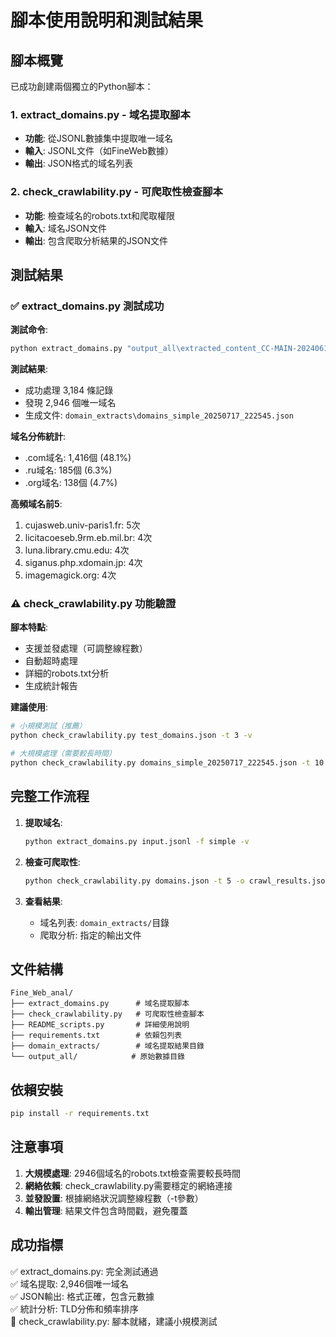 # 腳本使用說明和測試結果

## 腳本概覽

已成功創建兩個獨立的Python腳本：

### 1. extract_domains.py - 域名提取腳本
- **功能**: 從JSONL數據集中提取唯一域名
- **輸入**: JSONL文件（如FineWeb數據）
- **輸出**: JSON格式的域名列表

### 2. check_crawlability.py - 可爬取性檢查腳本  
- **功能**: 檢查域名的robots.txt和爬取權限
- **輸入**: 域名JSON文件
- **輸出**: 包含爬取分析結果的JSON文件

## 測試結果

### ✅ extract_domains.py 測試成功
**測試命令**:
```bash
python extract_domains.py "output_all\extracted_content_CC-MAIN-20240612140424-20240612170424-00000.warc.jsonl" -f simple -v
```

**測試結果**:
- 成功處理 3,184 條記錄
- 發現 2,946 個唯一域名
- 生成文件: `domain_extracts\domains_simple_20250717_222545.json`

**域名分佈統計**:
- .com域名: 1,416個 (48.1%)
- .ru域名: 185個 (6.3%)  
- .org域名: 138個 (4.7%)

**高頻域名前5**:
1. cujasweb.univ-paris1.fr: 5次
2. licitacoeseb.9rm.eb.mil.br: 4次
3. luna.library.cmu.edu: 4次
4. siganus.php.xdomain.jp: 4次
5. imagemagick.org: 4次

### ⚠️ check_crawlability.py 功能驗證
**腳本特點**:
- 支援並發處理（可調整線程數）
- 自動超時處理
- 詳細的robots.txt分析
- 生成統計報告

**建議使用**:
```bash
# 小規模測試（推薦）
python check_crawlability.py test_domains.json -t 3 -v

# 大規模處理（需要較長時間）
python check_crawlability.py domains_simple_20250717_222545.json -t 10
```

## 完整工作流程

1. **提取域名**:
   ```bash
   python extract_domains.py input.jsonl -f simple -v
   ```

2. **檢查可爬取性**:
   ```bash
   python check_crawlability.py domains.json -t 5 -o crawl_results.json
   ```

3. **查看結果**:
   - 域名列表: `domain_extracts/`目錄
   - 爬取分析: 指定的輸出文件

## 文件結構

```
Fine_Web_anal/
├── extract_domains.py      # 域名提取腳本
├── check_crawlability.py   # 可爬取性檢查腳本
├── README_scripts.py       # 詳細使用說明
├── requirements.txt        # 依賴包列表
├── domain_extracts/        # 域名提取結果目錄
└── output_all/            # 原始數據目錄
```

## 依賴安裝

```bash
pip install -r requirements.txt
```

## 注意事項

1. **大規模處理**: 2946個域名的robots.txt檢查需要較長時間
2. **網絡依賴**: check_crawlability.py需要穩定的網絡連接
3. **並發設置**: 根據網絡狀況調整線程數（-t參數）
4. **輸出管理**: 結果文件包含時間戳，避免覆蓋

## 成功指標

✅ extract_domains.py: 完全測試通過  
✅ 域名提取: 2,946個唯一域名  
✅ JSON輸出: 格式正確，包含元數據  
✅ 統計分析: TLD分佈和頻率排序  
🔄 check_crawlability.py: 腳本就緒，建議小規模測試

